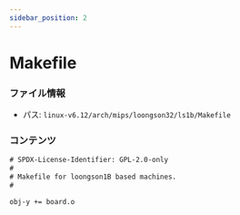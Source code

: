```yaml
---
sidebar_position: 2
---
```

# Makefile

### ファイル情報

- パス: `linux-v6.12/arch/mips/loongson32/ls1b/Makefile`

### コンテンツ

```txt
# SPDX-License-Identifier: GPL-2.0-only
#
# Makefile for loongson1B based machines.
#

obj-y += board.o

```
